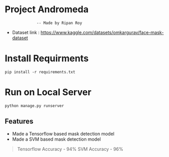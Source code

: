 # Project Andromeda
                  -- Made by Ripan Roy
- Dataset link : https://www.kaggle.com/datasets/omkargurav/face-mask-dataset



# Install Requirments
`pip install -r requirements.txt`

# Run on Local Server
`python manage.py runserver`
## Features

- Made a Tensorflow based mask detection model  
- Made a SVM based mask detection model


> Tensorflow Accuracy - 94%
> SVM Accuracy - 96%


